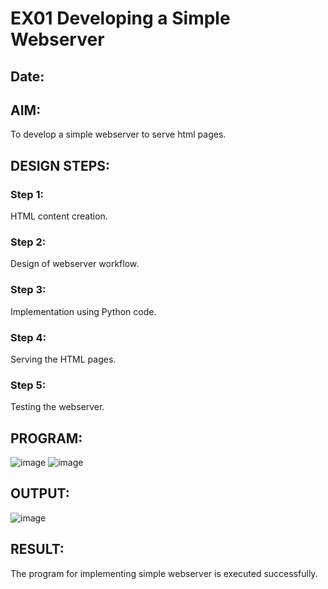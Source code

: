 # EX01 Developing a Simple Webserver
## Date:

## AIM:
To develop a simple webserver to serve html pages.

## DESIGN STEPS:
### Step 1: 
HTML content creation.

### Step 2:
Design of webserver workflow.

### Step 3:
Implementation using Python code.

### Step 4:
Serving the HTML pages.

### Step 5:
Testing the webserver.

## PROGRAM:
![image](https://github.com/Anjana2205/ORM/assets/144869446/2520da22-c48d-4684-8d55-df67f668bef6)
![image](https://github.com/Anjana2205/ORM/assets/144869446/87306c59-bb78-4dd4-b3c8-3ef209beea34)

## OUTPUT:
![image](https://github.com/Anjana2205/ORM/assets/144869446/fcbc7bda-4920-49a5-9a27-c539389a12b6)

## RESULT:
The program for implementing simple webserver is executed successfully.
